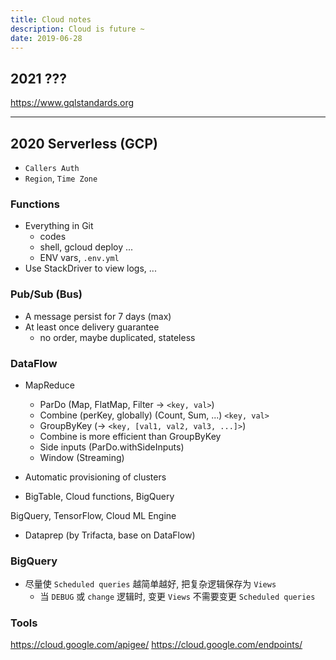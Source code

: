 ```yaml
---
title: Cloud notes
description: Cloud is future ~
date: 2019-06-28
---
```


## 2021 ???

https://www.gqlstandards.org

------------------

## 2020 Serverless (GCP)

* `Callers Auth`
* `Region`, `Time Zone`

### Functions

* Everything in Git
  - codes
  - shell, gcloud deploy ...
  - ENV vars, `.env.yml`
* Use StackDriver to view logs, ...

### Pub/Sub (Bus)

* A message persist for 7 days (max)
* At least once delivery guarantee
  - no order, maybe duplicated, stateless

### DataFlow

* MapReduce
  - ParDo (Map, FlatMap, Filter -> `<key, val>`)
  - Combine (perKey, globally) (Count, Sum, ...) `<key, val>`
  - GroupByKey (-> `<key, [val1, val2, val3, ...]>`)
  - Combine is more efficient than GroupByKey
  - Side inputs (ParDo.withSideInputs)
  - Window (Streaming)

* Automatic provisioning of clusters
* BigTable, Cloud functions, BigQuery

BigQuery, TensorFlow, Cloud ML Engine

* Dataprep (by Trifacta, base on DataFlow)

### BigQuery

* 尽量使 `Scheduled queries` 越简单越好, 把复杂逻辑保存为 `Views`
  - 当 `DEBUG` 或 `change` 逻辑时, 变更 `Views` 不需要变更 `Scheduled queries`

### Tools

https://cloud.google.com/apigee/
https://cloud.google.com/endpoints/

